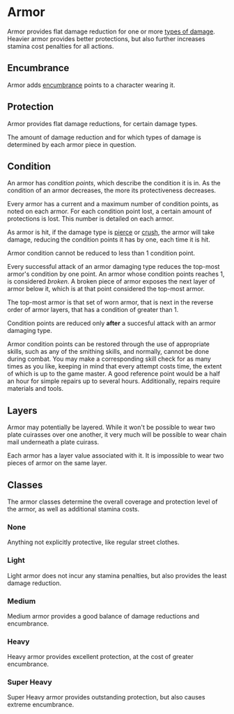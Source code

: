 # Armor
Armor provides flat damage reduction for one or more [types of damage](damage-types). Heavier armor provides better protections, but also further increases stamina cost penalties for all actions. 

## Encumbrance
Armor adds [encumbrance](encumbrance) points to a character wearing it. 

## Protection
Armor provides flat damage reductions, for certain damage types. 

The amount of damage reduction and for which types of damage is determined by each armor piece in question. 

## Condition
An armor has *condition points*, which describe the condition it is in. As the condition of an armor decreases, the more its protectiveness decreases. 

Every armor has a current and a maximum number of condition points, as noted on each armor. For each condition point lost, a certain amount of protections is lost. This number is detailed on each armor. 

As armor is hit, if the damage type is [pierce](damage-types#pierce) or [crush](damage-types#crush), the armor will take damage, reducing the condition points it has by one, each time it is hit. 

Armor condition cannot be reduced to less than 1 condition point. 

Every successful attack of an armor damaging type reduces the top-most armor's condition by one point. An armor whose condition points reaches 1, is considered *broken*. A broken piece of armor exposes the next layer of armor below it, which is at that point considered the top-most armor. 

The top-most armor is that set of worn armor, that is next in the reverse order of armor layers, that has a condition of greater than 1. 

Condition points are reduced only __after__ a succesful attack with an armor damaging type. 

Armor condition points can be restored through the use of appropriate skills, such as any of the smithing skills, and normally, cannot be done during combat. You may make a corresponding skill check for as many times as you like, keeping in mind that every attempt costs time, the extent of which is up to the game master. A good reference point would be a half an hour for simple repairs up to several hours. Additionally, repairs require materials and tools. 

## Layers
Armor may potentially be layered. While it won't be possible to wear two plate cuirasses over one another, it very much will be possible to wear chain mail underneath a plate cuirass. 

Each armor has a layer value associated with it. It is impossible to wear two pieces of armor on the same layer. 

## Classes
The armor classes determine the overall coverage and protection level of the armor, as well as additional stamina costs. 

### None
Anything not explicitly protective, like regular street clothes. 

### Light
Light armor does not incur any stamina penalties, but also provides the least damage reduction. 

### Medium
Medium armor provides a good balance of damage reductions and encumbrance. 

### Heavy
Heavy armor provides excellent protection, at the cost of greater encumbrance. 

### Super Heavy
Super Heavy armor provides outstanding protection, but also causes extreme encumbrance. 
